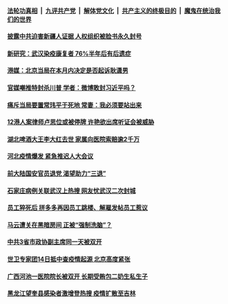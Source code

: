 

####  [法轮功真相](../../../../basic/blob/master/README.md?t=01122002) &nbsp;|&nbsp; [九评共产党](../../../../9ping.md/blob/master/README.md?t=01122002) &nbsp;|&nbsp; [解体党文化](../../../../jtdwh.md/blob/master/README.md?t=01122002)  &nbsp;|&nbsp; [共产主义的终极目的](../../../../gczydzjmd.md/blob/master/README.md?t=01122002) &nbsp;|&nbsp; [魔鬼在统治我们的世界](../../../../mgztzwmdsj.md/blob/master/README.md?t=01122002) 

#### [披露中共迫害新疆人证据 人权组织被脸书永久封号](../pages/soh5/462944.md?t=01122002) 
#### [新研究：武汉染疫康复者 76%半年后有后遗症](../pages/soh5/462917.md?t=01122002) 
#### [港媒：北京当局在本月内决定是否起诉耿潇男](../pages/soh5/462878.md?t=01122002) 
#### [官媒嘲推特封杀川普 学者：微博敢封习近平吗？](../pages/soh5/462860.md?t=01122002) 
#### [痛斥当局要置常玮平于死地 常妻：我必须要站出来 ](../pages/soh5/462854.md?t=01122002) 
#### [12港人案律师卢思位或被停牌 许艳欲出席听证会被威胁](../pages/soh5/462848.md?t=01122002) 
#### [湖北啤酒大王李大红去世 家属向医院索赔逾2千万](../pages/soh5/462818.md?t=01122002) 
#### [河北疫情爆发 紧急推迟人大会议](../pages/soh5/462824.md?t=01122002) 
#### [前大陆国安官员退党 渴望助力“三退” ](../pages/soh5/462752.md?t=01122002) 
#### [石家庄病例关联武汉上热搜 网友忧武汉二次封城](../pages/soh5/462704.md?t=01122002) 
#### [员工猝死后 拼多多再因员工跳楼、解雇发帖员工惹议](../pages/soh5/462686.md?t=01122002) 
#### [马云遭关在黑暗房间 正被“强制洗脑”？](../pages/soh5/462674.md?t=01122002) 
#### [中共3省市政协副主席同一天被双开](../pages/soh5/462656.md?t=01122002) 
#### [世卫专家团14日抵中查疫情起源 北京高度紧张](../pages/soh5/462641.md?t=01122002) 
#### [广西河池一医院院长被双开 长期受贿包二奶生私生子](../pages/soh5/462626.md?t=01122002) 
#### [黑龙江望奎县感染者激增登热搜 疫情扩散至吉林](../pages/soh5/462632.md?t=01122002) 
